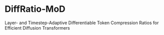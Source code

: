 # DiffRatio-MoD
Layer- and Timestep-Adaptive Differentiable Token Compression Ratios for Efficient Diffusion Transformers
